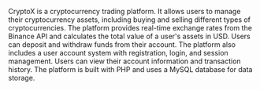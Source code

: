CryptoX is a cryptocurrency trading platform. It allows users to manage their cryptocurrency assets, including buying and selling different types of cryptocurrencies. The platform provides real-time exchange rates from the Binance API and calculates the total value of a user's assets in USD. Users can deposit and withdraw funds from their account. The platform also includes a user account system with registration, login, and session management. Users can view their account information and transaction history. The platform is built with PHP and uses a MySQL database for data storage.
